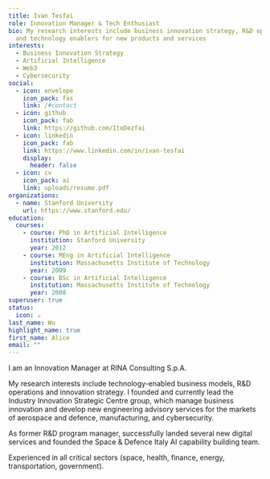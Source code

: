 ```yaml
---
title: Ivan Tesfai
role: Innovation Manager & Tech Enthusiast
bio: My research interests include business innovation strategy, R&D operations
  and technology enablers for new products and services
interests:
  - Business Innovation Strategy
  - Artificial Intelligence
  - Web3
  - Cybersecurity
social:
  - icon: envelope
    icon_pack: fas
    link: /#contact
  - icon: github
    icon_pack: fab
    link: https://github.com/ItoDezfai
  - icon: linkedin
    icon_pack: fab
    link: https://www.linkedin.com/in/ivan-tesfai
    display:
      header: false
  - icon: cv
    icon_pack: ai
    link: uploads/resume.pdf
organizations:
  - name: Stanford University
    url: https://www.stanford.edu/
education:
  courses:
    - course: PhD in Artificial Intelligence
      institution: Stanford University
      year: 2012
    - course: MEng in Artificial Intelligence
      institution: Massachusetts Institute of Technology
      year: 2009
    - course: BSc in Artificial Intelligence
      institution: Massachusetts Institute of Technology
      year: 2008
superuser: true
status:
  icon: ☕️
last_name: Wu
highlight_name: true
first_name: Alice
email: ""
---
```

I am an Innovation Manager at RINA Consulting S.p.A. 

My research interests include technology-enabled business models, R&D operations and innovation strategy. I founded and currently lead the Industry Innovation Strategic Centre group, which manage business innovation and develop new engineering advisory services for the markets of aerospace and defence, manufacturing, and cybersecurity.

As former R&D program manager, successfully landed several new digital services and founded the Space & Defence Italy AI capability building team.

Experienced in all critical sectors (space, health, finance, energy, transportation, government).